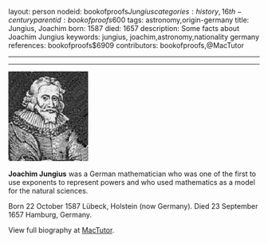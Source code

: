 layout: person
nodeid: bookofproofs$Jungius
categories: history,16th-century
parentid: bookofproofs$600
tags: astronomy,origin-germany
title: Jungius, Joachim
born: 1587
died: 1657
description: Some facts about Joachim Jungius
keywords: jungius, joachim,astronomy,nationality germany
references: bookofproofs$6909
contributors: bookofproofs,@MacTutor

---


---

![Jungius.jpg](https://github.com/bookofproofs/bookofproofs.github.io/blob/main/_sources/_assets/images/portraits/Jungius.jpg?raw=true)

**Joachim Jungius** was a German mathematician who was one of the first to use exponents to represent powers and who used mathematics as a model for the natural sciences.

Born 22 October 1587 Lübeck, Holstein (now Germany). Died 23 September 1657 Hamburg, Germany.


View full biography at [MacTutor](https://mathshistory.st-andrews.ac.uk/Biographies/Jungius/).